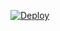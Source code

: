[![Deploy](https://www.herokucdn.com/deploy/button.png)](https://dashboard.heroku.com/new?template=https://github.com/hstyq/fdsiuq.git)
